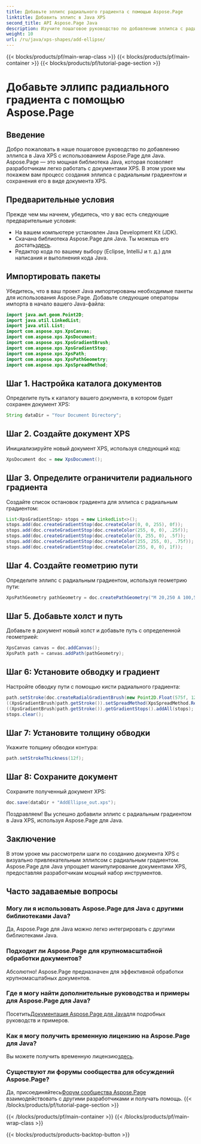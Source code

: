 ```yaml
---
title: Добавьте эллипс радиального градиента с помощью Aspose.Page
linktitle: Добавить эллипс в Java XPS
second_title: API Aspose.Page Java
description: Изучите пошаговое руководство по добавлению эллипса с радиальным градиентом в Java XPS с помощью Aspose.Page для Java. Улучшите процесс создания документов без особых усилий.
weight: 10
url: /ru/java/xps-shapes/add-ellipse/
---
```


{{< blocks/products/pf/main-wrap-class >}}
{{< blocks/products/pf/main-container >}}
{{< blocks/products/pf/tutorial-page-section >}}

# Добавьте эллипс радиального градиента с помощью Aspose.Page

## Введение
Добро пожаловать в наше пошаговое руководство по добавлению эллипса в Java XPS с использованием Aspose.Page для Java. Aspose.Page — это мощная библиотека Java, которая позволяет разработчикам легко работать с документами XPS. В этом уроке мы покажем вам процесс создания эллипса с радиальным градиентом и сохранения его в виде документа XPS.
## Предварительные условия
Прежде чем мы начнем, убедитесь, что у вас есть следующие предварительные условия:
- На вашем компьютере установлен Java Development Kit (JDK).
-  Скачана библиотека Aspose.Page для Java. Ты можешь его достать[здесь](https://releases.aspose.com/page/java/).
- Редактор кода по вашему выбору (Eclipse, IntelliJ и т. д.) для написания и выполнения кода Java.
## Импортировать пакеты
Убедитесь, что в ваш проект Java импортированы необходимые пакеты для использования Aspose.Page. Добавьте следующие операторы импорта в начало вашего Java-файла:
```java
import java.awt.geom.Point2D;
import java.util.LinkedList;
import java.util.List;
import com.aspose.xps.XpsCanvas;
import com.aspose.xps.XpsDocument;
import com.aspose.xps.XpsGradientBrush;
import com.aspose.xps.XpsGradientStop;
import com.aspose.xps.XpsPath;
import com.aspose.xps.XpsPathGeometry;
import com.aspose.xps.XpsSpreadMethod;
```
## Шаг 1. Настройка каталога документов
Определите путь к каталогу вашего документа, в котором будет сохранен документ XPS:
```java
String dataDir = "Your Document Directory";
```
## Шаг 2. Создайте документ XPS
Инициализируйте новый документ XPS, используя следующий код:
```java
XpsDocument doc = new XpsDocument();
```
## Шаг 3. Определите ограничители радиального градиента
Создайте список остановок градиента для эллипса с радиальным градиентом:
```java
List<XpsGradientStop> stops = new LinkedList<>();
stops.add(doc.createGradientStop(doc.createColor(0, 0, 255), 0f));
stops.add(doc.createGradientStop(doc.createColor(255, 0, 0), .25f));
stops.add(doc.createGradientStop(doc.createColor(0, 255, 0), .5f));
stops.add(doc.createGradientStop(doc.createColor(255, 255, 0), .75f));
stops.add(doc.createGradientStop(doc.createColor(255, 0, 0), 1f));
```
## Шаг 4. Создайте геометрию пути
Определите эллипс с радиальным градиентом, используя геометрию пути:
```java
XpsPathGeometry pathGeometry = doc.createPathGeometry("M 20,250 A 100,50 0 1 1 220,250 100,50 0 1 1 20,250");
```
## Шаг 5. Добавьте холст и путь
Добавьте в документ новый холст и добавьте путь с определенной геометрией:
```java
XpsCanvas canvas = doc.addCanvas();
XpsPath path = canvas.addPath(pathGeometry);
```
## Шаг 6: Установите обводку и градиент
Настройте обводку пути с помощью кисти радиального градиента:
```java
path.setStroke(doc.createRadialGradientBrush(new Point2D.Float(575f, 125f), new Point2D.Float(575f, 100f), 75f, 50f));
((XpsGradientBrush)path.getStroke()).setSpreadMethod(XpsSpreadMethod.Reflect);
((XpsGradientBrush)path.getStroke()).getGradientStops().addAll(stops);
stops.clear();
```
## Шаг 7: Установите толщину обводки
Укажите толщину обводки контура:
```java
path.setStrokeThickness(12f);
```
## Шаг 8: Сохраните документ
Сохраните полученный документ XPS:
```java
doc.save(dataDir + "AddEllipse_out.xps");
```
Поздравляем! Вы успешно добавили эллипс с радиальным градиентом в Java XPS, используя Aspose.Page для Java.
## Заключение
В этом уроке мы рассмотрели шаги по созданию документа XPS с визуально привлекательным эллипсом с радиальным градиентом. Aspose.Page для Java упрощает манипулирование документами XPS, предоставляя разработчикам мощный набор инструментов.
## Часто задаваемые вопросы
### Могу ли я использовать Aspose.Page для Java с другими библиотеками Java?
Да, Aspose.Page для Java можно легко интегрировать с другими библиотеками Java.
### Подходит ли Aspose.Page для крупномасштабной обработки документов?
Абсолютно! Aspose.Page предназначен для эффективной обработки крупномасштабных документов.
### Где я могу найти дополнительные руководства и примеры для Aspose.Page для Java?
 Посетить[Документация Aspose.Page для Java](https://reference.aspose.com/page/java/)для подробных руководств и примеров.
### Как я могу получить временную лицензию на Aspose.Page для Java?
 Вы можете получить временную лицензию[здесь](https://purchase.aspose.com/temporary-license/).
### Существуют ли форумы сообщества для обсуждений Aspose.Page?
 Да, присоединяйтесь[Форум сообщества Aspose.Page](https://forum.aspose.com/c/page/39) взаимодействовать с другими разработчиками и получать помощь.
{{< /blocks/products/pf/tutorial-page-section >}}

{{< /blocks/products/pf/main-container >}}
{{< /blocks/products/pf/main-wrap-class >}}

{{< blocks/products/products-backtop-button >}}
